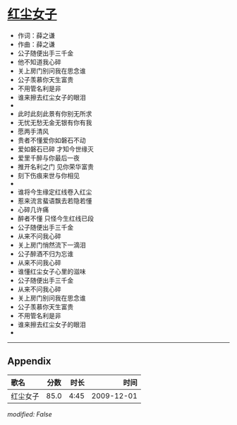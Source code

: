 # [红尘女子](https://music.163.com/song?id=169168)

* 作词：薛之谦
* 作曲：薛之谦
* 公子随便出手三千金
* 他不知道我心碎
* 关上房门别问我在思念谁
* 公子羡慕你天生富贵
* 不用管名利是非
* 谁来擦去红尘女子的眼泪
* 
* 此时此刻此景有你别无所求
* 无忧无愁无金无银有你有我
* 愿两手清风
* 贵者不懂爱你如磐石不动
* 爱如磐石已碎 才知今世缘灭
* 爱里千醉与你最后一夜
* 推开名利之门 见你荣华富贵
* 刻下伤痕来世与你相见
* 
* 谁将今生缘定红线卷入红尘
* 惹来流言蜚语飘去若隐若懂
* 心碎几许痛
* 醉者不懂 只怪今生红线已段
* 公子随便出手三千金
* 从来不问我心碎
* 关上房门悄然流下一滴泪
* 公子醉酒不归为忘谁
* 从来不问我心碎
* 谁懂红尘女子心里的滋味
* 公子随便出手三千金
* 从来不问我心碎
* 关上房门别问我在思念谁
* 公子羡慕你天生富贵
* 不用管名利是非
* 谁来擦去红尘女子的眼泪
* 


---

## Appendix

|歌名|分数|时长|时间|
|:---|:---:|---:|---:|
|红尘女子|85.0|4:45|2009-12-01

*modified: False*